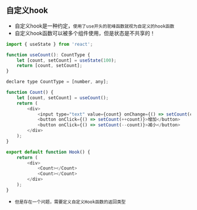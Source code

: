 ## 自定义hook
* 自定义hook是一种约定，`使用了use开头的驼峰函数就视为自定义的hook函数`
* 自定义hook函数可以被多个组件使用，但是状态是不共享的！
```javascript
import { useState } from 'react';

function useCount(): CountType {
    let [count, setCount] = useState(100);
    return [count, setCount];
}

declare type CountType = [number, any];

function Count() {
    let [count, setCount] = useCount();
    return (
        <div>
            <input type="text" value={count} onChange={() => setCount(count)} />
            <button onClick={() => setCount(++count)}>增加</button>
            <button onClick={() => setCount(--count)}>减小</button>
        </div>
    );
}

export default function Hook() {
    return (
        <div>
            <Count></Count>
            <Count></Count>
        </div>
    );
}
```
* `但是存在一个问题，需要定义自定义Hook函数的返回类型`
